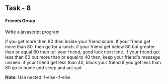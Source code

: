 ## Task - 8

#### Friends Group

Write a javascript program

if you get more then 80 then inside your friend score. 
If your friend get more than 80. then go for a lunch. 
if your friend get below 80 but greater than or equal 60 then tell your friend, good luck next time. 
if your friend get less than 60 but more than or equal to 40 then, keep your friend's message unseen.
if your friend get less than 40, block your friend
if you get less than 80 go to home and sleep and act sad

**Note:**
Use nested if-else-if-else
